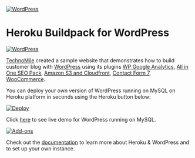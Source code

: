 [![WordPress](http://technomile.github.io/img/cms_buildpack_github.gif)](http://www.technomile.com)
# Heroku Buildpack for WordPress

[![WordPress](http://technomile.github.io/img/heroku_wordpress.jpg)](http://www.technomile.com/capabilities/application-development/heroku/wordpress)

[TechnoMile](http://www.technomile.com) created a sample website that demonstrates how to build customer blog with [WordPress](http://www.wordpress.org) using its plugins [WP Google Analytics](https://wordpress.org/plugins/wp-google-analytics/), [All in One SEO Pack](https://wordpress.org/plugins/all-in-one-seo-pack/), [Amazon S3 and Cloudfront](https://wordpress.org/plugins/amazon-s3-and-cloudfront/), [Contact Form 7](https://wordpress.org/plugins/contact-form-7/), [WooCommerce](https://wordpress.org/plugins/woocommerce/).

You can deploy your own version of WordPress running on MySQL on Heroku platform in seconds using the Heroku button below:

[![Deploy](https://www.herokucdn.com/deploy/button.png)](https://heroku.com/deploy?template=https://github.com/technomile/Heroku-WordPress)

Click [here](http://heroku-wordpress-mysql.herokuapp.com/) to see live demo for WordPress running on MySQL.

[![Add-ons](http://technomile.github.io/img/wordpress-buidpack.png)](http://www.technomile.com/capabilities/application-development/heroku/wordpress)

Check out the [documentation](http://technomile.github.io/wordpress/) to learn more about Heroku & WordPress and to set up your own instance.
